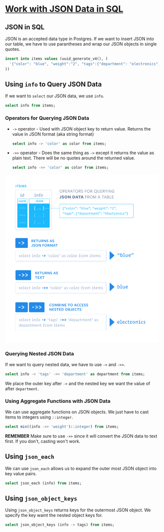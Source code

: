 # [Work with JSON Data in SQL](https://egghead.io/lessons/egghead-work-with-json-data-in-sql)

## JSON in SQL

JSON is an accepted data type in Postgres. If we want to insert JSON into our table, we have to use parantheses and wrap our JSON objects in single quotes.

```sql
insert into items values (uuid_generate_v4(), (
  '{"color": "blue", "weight":"2", "tags":{"department": "electronics", "section": "computer"}}'
))
```

## Using `info` to Query JSON Data

If we want to `select` our JSON data, we use `info`.

```sql
select info from items;
```

### Operators for Querying JSON Data


- `->` operator - Used with JSON object key to return value. Returns the value in JSON format (aka string format)

    ```sql
    select info -> 'color' as color from items;
    ```

- `->>` operator - Does the same thing as `->` except it returns the value as plain text. There will be no quotes around the returned value.

    ```sql
    select info ->> 'color' as color from items;
    ```

![Operators for Querying JSON Data Image](./images/json-data.png)

### Querying Nested JSON Data

If we want to query nested data, we have to use `->` and `->>`.

```sql
select info -> 'tags' ->> 'department' as department from items;
```

We place the outer key after `->` and the nested key we want the value of after `department`.

### Using Aggregate Functions with JSON Data

We can use aggregate functions on JSON objects. We just have to cast items to integers using `::integer`.

```sql
select min((info ->> 'weight')::integer) from items;
```

**REMEMBER** Make sure to use `->>` since it will convert the JSON data to text first. If you don't, casting won't work.

## Using `json_each`

We can use `json_each` allows us to expand the outer most JSON object into key value pairs.

```sql
select json_each (info) from items;
```

## Using `json_object_keys`

Using `json_object_keys` returns keys for the outermost JSON object. We specify the key wamt the nested object keys for.

```sql
select json_object_keys (info -> tags) from items;
```
